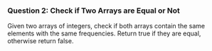 ### Question 2: Check if Two Arrays are Equal or Not
Given two arrays of integers, check if both arrays contain the same elements with the same frequencies. Return true if they are equal, otherwise return false.
